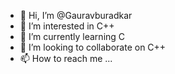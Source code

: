 - 👋 Hi, I’m @Gauravburadkar
- 👀 I’m interested in C++
- 🌱 I’m currently learning C 
- 💞️ I’m looking to collaborate on C++
- 📫 How to reach me ...

<!---
Gauravburadkar/Gauravburadkar is a ✨ special ✨ repository because its `README.md` (this file) appears on your GitHub profile.
You can click the Preview link to take a look at your changes.
--->
